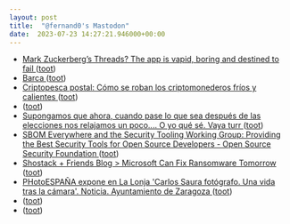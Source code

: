 ```yaml
---
layout: post
title:  "@fernand0's Mastodon"
date:  2023-07-23 14:27:21.946000+00:00
---
```

*  [Mark Zuckerberg’s Threads? The app is vapid, boring and destined to fail ](https://www.theguardian.com/commentisfree/2023/jul/13/threads-mark-zuckerberg-twitter-met) ([toot](https://mastodon.social/@fernand0/110763864355280597))
*  [Barca ](https://www.flickr.com/photos/fernand0/53057251313) ([toot](https://mastodon.social/@fernand0/110763801886902643))
*  [Criptopesca postal: Cómo se roban los criptomonederos fríos y calientes ](https://securelist.lat/hot-and-cold-cryptowallet-phishing/98017) ([toot](https://mastodon.social/@fernand0/110763587869008622))
*  [ ](https://mastodon.social/@editora) ([toot](https://mastodon.social/@fernand0/110763359294090349))
*  [Supongamos que ahora, cuando pase lo que sea después de las elecciones nos relajamos un poco.... O yo qué sé. Vaya turr ](https://mastodon.social/@fernand0/110763335805230123) ([toot](https://mastodon.social/@fernand0/110763335805230123))
*  [SBOM Everywhere and the Security Tooling Working Group: Providing the Best Security Tools for Open Source Developers - Open Source Security Foundation ](https://openssf.org/blog/2023/06/30/sbom-everywhere-and-the-security-tooling-working-group-providing-the-best-security-tools-for-open-source-developers) ([toot](https://mastodon.social/@fernand0/110763314369096658))
*  [Shostack + Friends Blog > Microsoft Can Fix Ransomware Tomorrow ](https://shostack.org/blog/microsoft-can-fix-ransomware-tomorrow) ([toot](https://mastodon.social/@fernand0/110763149395148457))
*  [PHotoESPAÑA expone en La Lonja 'Carlos Saura fotógrafo. Una vida tras la cámara'. Noticia. Ayuntamiento de Zaragoza ](https://www.zaragoza.es/sede/portal/cultura/servicio/noticia/32309) ([toot](https://mastodon.social/@fernand0/110762861346404044))
*  [ ](https://nixnet.social/users/sl1200) ([toot](https://mastodon.social/@fernand0/110762753051708621))
*  [ ](https://mastodon.social/@asanzdiego) ([toot](https://mastodon.social/@fernand0/110762743384852160))
